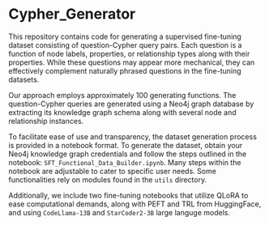 # Cypher_Generator


This repository contains code for generating a supervised fine-tuning dataset consisting of question-Cypher query pairs. Each question is a function of node labels, properties, or relationship types along with their properties. While these questions may appear more mechanical, they can effectively complement naturally phrased questions in the fine-tuning datasets.

Our approach employs approximately 100 generating functions. The question-Cypher queries are generated using a Neo4j graph database by extracting its knowledge graph schema along with several node and relationship instances.

To facilitate ease of use and transparency, the dataset generation process is provided in a notebook format. To generate the dataset, obtain your Neo4j knowledge graph credentials and follow the steps outlined in the notebook: `SFT_Functional_Data_Builder.ipynb`. Many steps within the notebook are adjustable to cater to specific user needs. Some functionalities rely on modules found in the `utils` directory.

Additionally, we include two fine-tuning notebooks that utilize QLoRA to ease computational demands, along with PEFT and TRL from HuggingFace, and using `CodeLlama-13B` and `StarCoder2-3B` large languge models.


 

